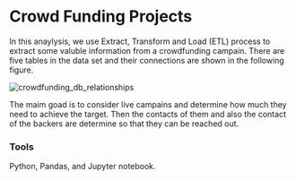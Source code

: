 # Crowd Funding Projects
In this anaylysis, we use Extract, Transform and Load (ETL) process to extract some valuble information from a crowdfunding campain. There are five tables in the data set and their connections are shown in the following figure.

  ![crowdfunding_db_relationships](https://user-images.githubusercontent.com/112113327/199648505-ce8ed6b3-6c4e-499b-8a3b-c009fe321ab9.png)

The maim goad is to consider live campains and determine how much they need to achieve the target. Then the contacts of them and also the contact of the backers are determine so that they can be reached out.


### Tools
Python, Pandas, and Jupyter notebook.
